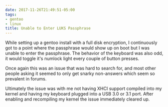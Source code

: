 ```yaml
---
date: 2017-11-26T21:49:51-05:00
tags:
- gentoo
- linux
title: Unable to Enter LUKS Passphrase
---
```


While setting up a gentoo install with a full disk encryption, I continuously
got to a point where the passphrase would show up on boot but I was unable to
enter the passphrase. The behavior of the keyboard was also odd, it would
toggle it's numlock light every couple of button presses.

Once again this was an issue that was hard to search for, and most other people
asking it seemed to only get snarky non-answers which seem so prevalent in
forums.

Ultimately the issue was with me not having XHCI support compiled into my
kernel and having my keyboard plugged into a USB 3.0 or 3.1 port. After
enabling and recompiling my kernel the issue immediately cleared up.
